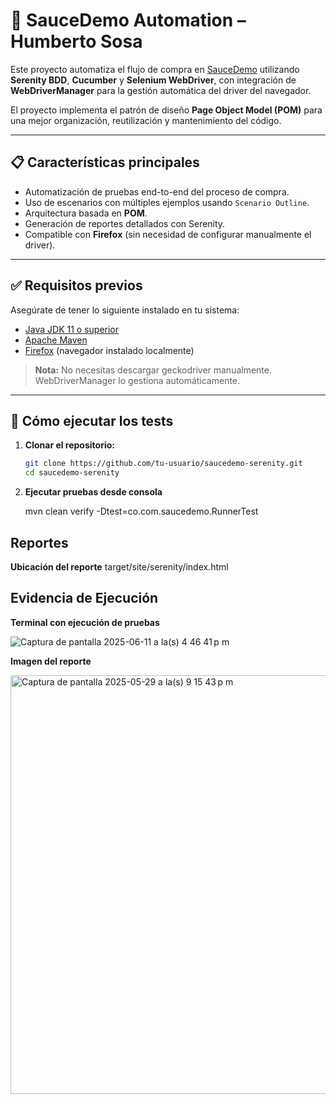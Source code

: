 # 🧪 SauceDemo Automation – Humberto Sosa

Este proyecto automatiza el flujo de compra en [SauceDemo](https://www.saucedemo.com) utilizando **Serenity BDD**, **Cucumber** y **Selenium WebDriver**, con integración de **WebDriverManager** para la gestión automática del driver del navegador.

El proyecto implementa el patrón de diseño **Page Object Model (POM)** para una mejor organización, reutilización y mantenimiento del código.

---

## 📋 Características principales

- Automatización de pruebas end-to-end del proceso de compra.
- Uso de escenarios con múltiples ejemplos usando `Scenario Outline`.
- Arquitectura basada en **POM**.
- Generación de reportes detallados con Serenity.
- Compatible con **Firefox** (sin necesidad de configurar manualmente el driver).

---

## ✅ Requisitos previos

Asegúrate de tener lo siguiente instalado en tu sistema:

- [Java JDK 11 o superior](https://adoptium.net/)
- [Apache Maven](https://maven.apache.org/)
- [Firefox](https://www.mozilla.org/firefox/) (navegador instalado localmente)

> **Nota:** No necesitas descargar geckodriver manualmente. WebDriverManager lo gestiona automáticamente.

---

## 🚀 Cómo ejecutar los tests

1. **Clonar el repositorio:**

   ```bash
   git clone https://github.com/tu-usuario/saucedemo-serenity.git
   cd saucedemo-serenity

2. **Ejecutar pruebas desde consola**

	mvn clean verify -Dtest=co.com.saucedemo.RunnerTest

## Reportes
**Ubicación del reporte**
target/site/serenity/index.html

## Evidencia de Ejecución

**Terminal con ejecución de pruebas**

![Captura de pantalla 2025-06-11 a la(s) 4 46 41 p m](https://github.com/user-attachments/assets/8cedce5a-1228-4a2f-a95e-94cfaf3bca22)

**Imagen del reporte**

<img width="670" alt="Captura de pantalla 2025-05-29 a la(s) 9 15 43 p m" src="https://github.com/user-attachments/assets/35616586-49e4-4ff7-81ee-b588e2b1f06f" />

